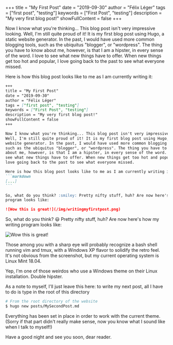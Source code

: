 +++
title = "My First Post"
date = "2019-09-30"
author = "Félix Léger"
tags = ["first post", "testing"]
keywords = ["First Post", "testing"]
description = "My very first blog post!"
showFullContent = false
+++

Now I know what you're thinking... This blog post isn't very impressive looking.
Well, I'm still quite proud of it! It is my first blog post using Hugo, a static
website generator. In the past, I would have used more common blogging tools,
such as the ubiquitus "blogger", or "wordpress". The thing you have to know
about me, however, is that I am a hipster, in every sense of the word. I love to
see what new things have to offer. When new things get too hot and popular, I
love going back to the past to see what everyone missed.

Here is how this blog post looks like to me as I am currently writing it:

````markdown
+++
title = "My First Post"
date = "2019-09-30"
author = "Félix Léger"
tags = ["first post", "testing"]
keywords = ["First Post", "testing"]
description = "My very first blog post!"
showFullContent = false
+++

Now I know what you're thinking... This blog post isn't very impressive looking.
Well, I'm still quite proud of it! It is my first blog post using Hugo, a static
website generator. In the past, I would have used more common blogging tools,
such as the ubiquitus "blogger", or "wordpress". The thing you have to know
about me, however, is that I am a hipster, in every sense of the word. I love to
see what new things have to offer. When new things get too hot and popular, I
love going back to the past to see what everyone missed.

Here is how this blog post looks like to me as I am currently writing it:
```markdown
[...]
```

So, what do you think? :smiley: Pretty nifty stuff, huh? Are now here's how my writing
program looks like:

![Wow this is great!](/img/writingmyfirstpost.png)
````

So, what do you think? :smiley: Pretty nifty stuff, huh? Are now here's how my writing
program looks like:

![Wow this is great!](/img/writingmyfirstpost.png)

Those among you with a sharp eye will probably recognize a bash shell running
vim and tmux, with a Windows XP flavor to solidify the retro feel. It's not
obvious from the screenshot, but my current operating system is Linux Mint
18.04. 

Yep, I'm one of those weirdos who use a Windows theme on their Linux
installation. Double hipster.

As a note to myself, I'll just leave this here: to write my next post, all I
have to do is type in the root of this directory
```bash
# From the root directory of the website
$ hugo new posts/MySecondPost.md
```
Everything has been set in place in order to work with the current theme. (Sorry
if that part didn't really make sense, now you know what I sound like when I
talk to myself!)

Have a good night and see you soon, dear reader.
